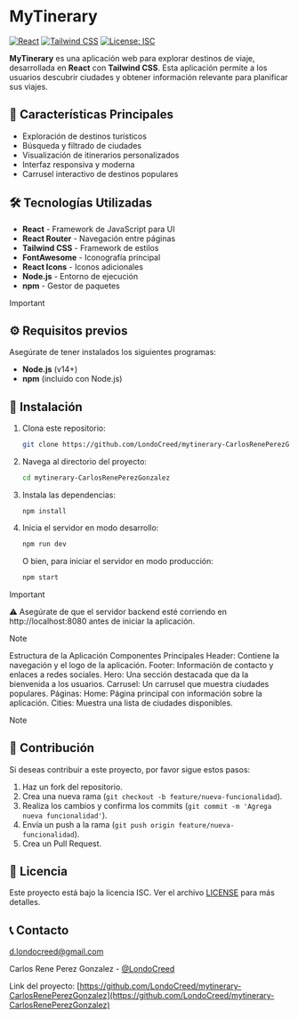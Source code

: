 # MyTinerary

[![React](https://img.shields.io/badge/React-18.x-blue)](https://reactjs.org/)
[![Tailwind CSS](https://img.shields.io/badge/Tailwind_CSS-3.x-38B2AC)](https://tailwindcss.com/)
[![License: ISC](https://img.shields.io/badge/License-ISC-green.svg)](https://opensource.org/licenses/ISC)

**MyTinerary** es una aplicación web para explorar destinos de viaje, desarrollada en **React** con **Tailwind CSS**. Esta aplicación permite a los usuarios descubrir ciudades y obtener información relevante para planificar sus viajes.

## 🚀 Características Principales

- Exploración de destinos turísticos
- Búsqueda y filtrado de ciudades
- Visualización de itinerarios personalizados
- Interfaz responsiva y moderna
- Carrusel interactivo de destinos populares

## 🛠️ Tecnologías Utilizadas

- **React** - Framework de JavaScript para UI
- **React Router** - Navegación entre páginas
- **Tailwind CSS** - Framework de estilos
- **FontAwesome** - Iconografía principal
- **React Icons** - Iconos adicionales
- **Node.js** - Entorno de ejecución
- **npm** - Gestor de paquetes


>[!IMPORTANT]
>## ⚙️ Requisitos previos
>
>Asegúrate de tener instalados los siguientes programas:
>
>- **Node.js** (v14+)
>- **npm** (incluido con Node.js)

## 🚀 Instalación

1. Clona este repositorio:

   ```bash
   git clone https://github.com/LondoCreed/mytinerary-CarlosRenePerezGonzalez.git
   ```

2. Navega al directorio del proyecto:

   ```bash
   cd mytinerary-CarlosRenePerezGonzalez
   ```

3. Instala las dependencias:
    ```
    npm install

   ```

1. Inicia el servidor en modo desarrollo:

   ```bash
   npm run dev
   ```

   O bien, para iniciar el servidor en modo producción:

   ```bash
   npm start
   ```

>[!IMPORTANT] 
> ⚠️ Asegúrate de que el servidor backend esté corriendo en http://localhost:8080 antes de iniciar la aplicación.

>[!NOTE]
>
>Estructura de la Aplicación
>Componentes Principales
>Header: Contiene la navegación y el logo de la aplicación.
>Footer: Información de contacto y enlaces a redes sociales.
>Hero: Una sección destacada que da la bienvenida a los usuarios.
>Carrusel: Un carrusel que muestra ciudades populares.
>Páginas:
>Home: Página principal con información sobre la aplicación.
>Cities: Muestra una lista de ciudades disponibles.

>[!NOTE]
>## 🤝 Contribución
>
>Si deseas contribuir a este proyecto, por favor sigue estos pasos:
>
>1. Haz un fork del repositorio.
>2. Crea una nueva rama (`git checkout -b feature/nueva-funcionalidad`).
>3. Realiza los cambios y confirma los commits (`git commit -m 'Agrega nueva funcionalidad'`).
>4. Envía un push a la rama (`git push origin feature/nueva-funcionalidad`).
>5. Crea un Pull Request.

## 📝 Licencia

Este proyecto está bajo la licencia ISC. Ver el archivo [LICENSE](LICENSE) para más detalles.

## 📞 Contacto

d.londocreed@gmail.com

Carlos Rene Perez Gonzalez - [@LondoCreed](https://github.com/LondoCreed)

Link del proyecto: [https://github.com/LondoCreed/mytinerary-CarlosRenePerezGonzalez](https://github.com/LondoCreed/mytinerary-CarlosRenePerezGonzalez)